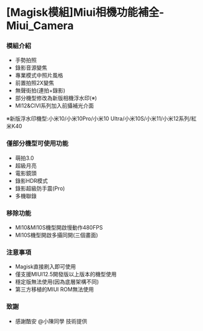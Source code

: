 # [Magisk模組]Miui相機功能補全-Miui_Camera
### 模組介紹
- 手勢拍照
- 錄影音源變焦
- 專業模式中照片風格
- 前置拍照2X變焦
- 無聲街拍(連拍+錄影)
- 部分機型修改為新版相機浮水印(※)
- MI12&CIVI系列加入前攝補光介面

※新版浮水印機型:小米10/小米10Pro/小米10 Ultra/小米10S/小米11/小米12系列/紅米K40

### 僅部分機型可使用功能
- 萌拍3.0
- 超級月亮
- 電影鏡頭
- 錄影HDR模式
- 錄影超級防手震(Pro)
- 多機聯錄

### 移除功能
- MI10&MI10S機型開啟慢動作480FPS
- MI10S機型開啟多攝同開(三個畫面)

### 注意事項
- Magisk直接刷入即可使用
- 僅支援MIUI12.5開發版以上版本的機型使用
- 穩定版無法使用(因為底層架構不同)
- 第三方移植的MIUI ROM無法使用

### 致謝
- 感謝酷安 @小陳同學 技術提供
